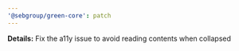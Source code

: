 ```yaml
---
'@sebgroup/green-core': patch
---
```


**Details:** Fix the a11y issue to avoid reading contents when collapsed
